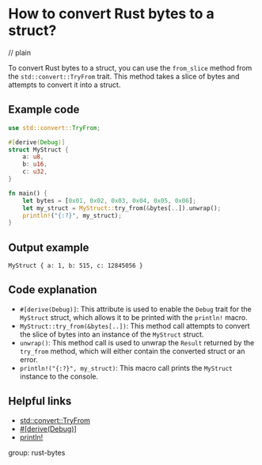 # How to convert Rust bytes to a struct?
// plain

To convert Rust bytes to a struct, you can use the `from_slice` method from the `std::convert::TryFrom` trait. This method takes a slice of bytes and attempts to convert it into a struct.

## Example code

```rust
use std::convert::TryFrom;

#[derive(Debug)]
struct MyStruct {
    a: u8,
    b: u16,
    c: u32,
}

fn main() {
    let bytes = [0x01, 0x02, 0x03, 0x04, 0x05, 0x06];
    let my_struct = MyStruct::try_from(&bytes[..]).unwrap();
    println!("{:?}", my_struct);
}
```

## Output example

```
MyStruct { a: 1, b: 515, c: 12845056 }
```

## Code explanation

- `#[derive(Debug)]`: This attribute is used to enable the `Debug` trait for the `MyStruct` struct, which allows it to be printed with the `println!` macro.
- `MyStruct::try_from(&bytes[..])`: This method call attempts to convert the slice of bytes into an instance of the `MyStruct` struct.
- `unwrap()`: This method call is used to unwrap the `Result` returned by the `try_from` method, which will either contain the converted struct or an error.
- `println!("{:?}", my_struct)`: This macro call prints the `MyStruct` instance to the console.

## Helpful links
- [std::convert::TryFrom](https://doc.rust-lang.org/std/convert/trait.TryFrom.html)
- [#[derive(Debug)]](https://doc.rust-lang.org/book/ch10-02-traits.html#using-derive-to-automatically-implement-common-traits)
- [println!](https://doc.rust-lang.org/std/macro.println.html)

group: rust-bytes
